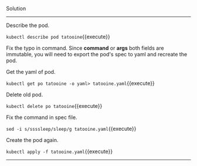 Solution

---

Describe the pod.

`kubectl describe pod tatooine`{{execute}}

Fix the typo in command. Since **command** or **args** both fields are immutable, you will need to export the pod's spec to yaml and recreate the pod.

Get the yaml of pod.

`kubectl get po tatooine -o yaml> tatooine.yaml`{{execute}}

Delete old pod.

`kubectl delete po tatooine`{{execute}}

Fix the command in spec file.

`sed -i s/ssssleep/sleep/g tatooine.yaml`{{execute}}

Create the pod again.

`kubectl apply -f tatooine.yaml`{{execute}}

---
<br/>
<br/>
